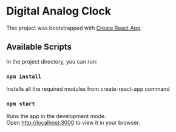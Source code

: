 # Digital Analog Clock

This project was bootstrapped with [Create React App](https://github.com/facebook/create-react-app).

## Available Scripts

In the project directory, you can run:

### `npm install`

Installs all the required modules from create-react-app command

### `npm start`

Runs the app in the development mode.\
Open [http://localhost:3000](http://localhost:3000) to view it in your browser.
